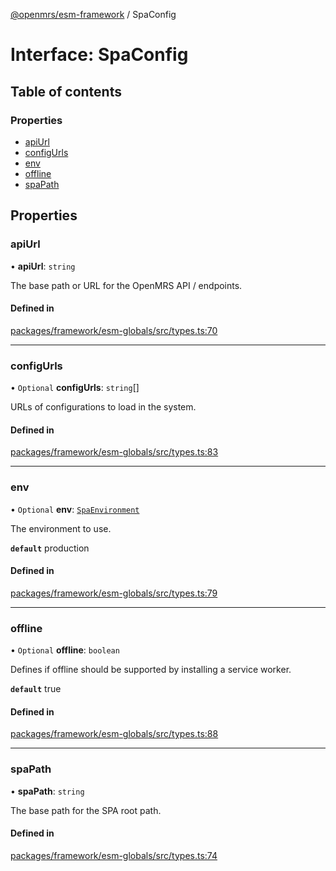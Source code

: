 [@openmrs/esm-framework](../API.md) / SpaConfig

# Interface: SpaConfig

## Table of contents

### Properties

- [apiUrl](SpaConfig.md#apiurl)
- [configUrls](SpaConfig.md#configurls)
- [env](SpaConfig.md#env)
- [offline](SpaConfig.md#offline)
- [spaPath](SpaConfig.md#spapath)

## Properties

### apiUrl

• **apiUrl**: `string`

The base path or URL for the OpenMRS API / endpoints.

#### Defined in

[packages/framework/esm-globals/src/types.ts:70](https://github.com/openmrs/openmrs-esm-core/blob/master/packages/framework/esm-globals/src/types.ts#L70)

___

### configUrls

• `Optional` **configUrls**: `string`[]

URLs of configurations to load in the system.

#### Defined in

[packages/framework/esm-globals/src/types.ts:83](https://github.com/openmrs/openmrs-esm-core/blob/master/packages/framework/esm-globals/src/types.ts#L83)

___

### env

• `Optional` **env**: [`SpaEnvironment`](../API.md#spaenvironment)

The environment to use.

**`default`** production

#### Defined in

[packages/framework/esm-globals/src/types.ts:79](https://github.com/openmrs/openmrs-esm-core/blob/master/packages/framework/esm-globals/src/types.ts#L79)

___

### offline

• `Optional` **offline**: `boolean`

Defines if offline should be supported by installing a service worker.

**`default`** true

#### Defined in

[packages/framework/esm-globals/src/types.ts:88](https://github.com/openmrs/openmrs-esm-core/blob/master/packages/framework/esm-globals/src/types.ts#L88)

___

### spaPath

• **spaPath**: `string`

The base path for the SPA root path.

#### Defined in

[packages/framework/esm-globals/src/types.ts:74](https://github.com/openmrs/openmrs-esm-core/blob/master/packages/framework/esm-globals/src/types.ts#L74)
